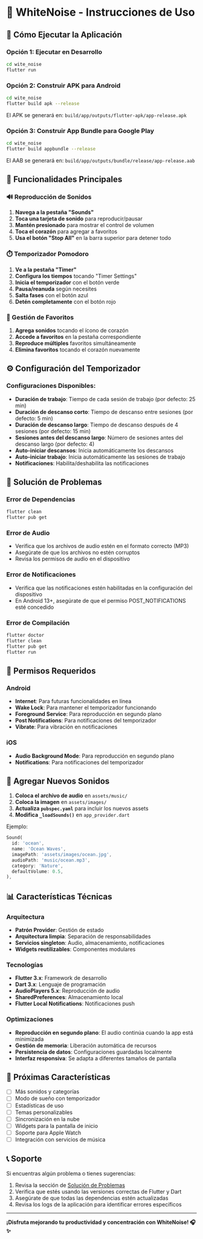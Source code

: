 # 📱 WhiteNoise - Instrucciones de Uso

## 🚀 Cómo Ejecutar la Aplicación

### Opción 1: Ejecutar en Desarrollo
```bash
cd wite_noise
flutter run
```

### Opción 2: Construir APK para Android
```bash
cd wite_noise
flutter build apk --release
```
El APK se generará en: `build/app/outputs/flutter-apk/app-release.apk`

### Opción 3: Construir App Bundle para Google Play
```bash
cd wite_noise
flutter build appbundle --release
```
El AAB se generará en: `build/app/outputs/bundle/release/app-release.aab`

## 🎯 Funcionalidades Principales

### 🔊 Reproducción de Sonidos
1. **Navega a la pestaña "Sounds"**
2. **Toca una tarjeta de sonido** para reproducir/pausar
3. **Mantén presionado** para mostrar el control de volumen
4. **Toca el corazón** para agregar a favoritos
5. **Usa el botón "Stop All"** en la barra superior para detener todo

### ⏱️ Temporizador Pomodoro
1. **Ve a la pestaña "Timer"**
2. **Configura los tiempos** tocando "Timer Settings"
3. **Inicia el temporizador** con el botón verde
4. **Pausa/reanuda** según necesites
5. **Salta fases** con el botón azul
6. **Detén completamente** con el botón rojo

### 💖 Gestión de Favoritos
1. **Agrega sonidos** tocando el ícono de corazón
2. **Accede a favoritos** en la pestaña correspondiente
3. **Reproduce múltiples** favoritos simultáneamente
4. **Elimina favoritos** tocando el corazón nuevamente

## ⚙️ Configuración del Temporizador

### Configuraciones Disponibles:
- **Duración de trabajo**: Tiempo de cada sesión de trabajo (por defecto: 25 min)
- **Duración de descanso corto**: Tiempo de descanso entre sesiones (por defecto: 5 min)
- **Duración de descanso largo**: Tiempo de descanso después de 4 sesiones (por defecto: 15 min)
- **Sesiones antes del descanso largo**: Número de sesiones antes del descanso largo (por defecto: 4)
- **Auto-iniciar descansos**: Inicia automáticamente los descansos
- **Auto-iniciar trabajo**: Inicia automáticamente las sesiones de trabajo
- **Notificaciones**: Habilita/deshabilita las notificaciones

## 🔧 Solución de Problemas

### Error de Dependencias
```bash
flutter clean
flutter pub get
```

### Error de Audio
- Verifica que los archivos de audio estén en el formato correcto (MP3)
- Asegúrate de que los archivos no estén corruptos
- Revisa los permisos de audio en el dispositivo

### Error de Notificaciones
- Verifica que las notificaciones estén habilitadas en la configuración del dispositivo
- En Android 13+, asegúrate de que el permiso POST_NOTIFICATIONS esté concedido

### Error de Compilación
```bash
flutter doctor
flutter clean
flutter pub get
flutter run
```

## 📱 Permisos Requeridos

### Android
- **Internet**: Para futuras funcionalidades en línea
- **Wake Lock**: Para mantener el temporizador funcionando
- **Foreground Service**: Para reproducción en segundo plano
- **Post Notifications**: Para notificaciones del temporizador
- **Vibrate**: Para vibración en notificaciones

### iOS
- **Audio Background Mode**: Para reproducción en segundo plano
- **Notifications**: Para notificaciones del temporizador

## 🎵 Agregar Nuevos Sonidos

1. **Coloca el archivo de audio** en `assets/music/`
2. **Coloca la imagen** en `assets/images/`
3. **Actualiza `pubspec.yaml`** para incluir los nuevos assets
4. **Modifica `_loadSounds()`** en `app_provider.dart`

Ejemplo:
```dart
Sound(
  id: 'ocean',
  name: 'Ocean Waves',
  imagePath: 'assets/images/ocean.jpg',
  audioPath: 'music/ocean.mp3',
  category: 'Nature',
  defaultVolume: 0.5,
),
```

## 📊 Características Técnicas

### Arquitectura
- **Patrón Provider**: Gestión de estado
- **Arquitectura limpia**: Separación de responsabilidades
- **Servicios singleton**: Audio, almacenamiento, notificaciones
- **Widgets reutilizables**: Componentes modulares

### Tecnologías
- **Flutter 3.x**: Framework de desarrollo
- **Dart 3.x**: Lenguaje de programación
- **AudioPlayers 5.x**: Reproducción de audio
- **SharedPreferences**: Almacenamiento local
- **Flutter Local Notifications**: Notificaciones push

### Optimizaciones
- **Reproducción en segundo plano**: El audio continúa cuando la app está minimizada
- **Gestión de memoria**: Liberación automática de recursos
- **Persistencia de datos**: Configuraciones guardadas localmente
- **Interfaz responsiva**: Se adapta a diferentes tamaños de pantalla

## 🚀 Próximas Características

- [ ] Más sonidos y categorías
- [ ] Modo de sueño con temporizador
- [ ] Estadísticas de uso
- [ ] Temas personalizables
- [ ] Sincronización en la nube
- [ ] Widgets para la pantalla de inicio
- [ ] Soporte para Apple Watch
- [ ] Integración con servicios de música

## 📞 Soporte

Si encuentras algún problema o tienes sugerencias:

1. Revisa la sección de [Solución de Problemas](#-solución-de-problemas)
2. Verifica que estés usando las versiones correctas de Flutter y Dart
3. Asegúrate de que todas las dependencias estén actualizadas
4. Revisa los logs de la aplicación para identificar errores específicos

---

**¡Disfruta mejorando tu productividad y concentración con WhiteNoise! 🎧✨** 